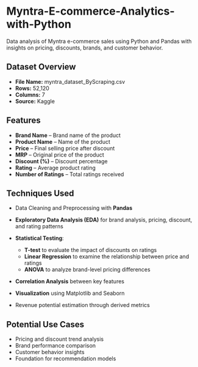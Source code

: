 # Myntra-E-commerce-Analytics-with-Python
Data analysis of Myntra e-commerce sales using Python and Pandas with insights on pricing, discounts, brands, and customer behavior.

## Dataset Overview

* **File Name:** myntra\_dataset\_ByScraping.csv
* **Rows:** 52,120
* **Columns:** 7
* **Source:** Kaggle

## Features

* **Brand Name** – Brand name of the product
* **Product Name** – Name of the product
* **Price** – Final selling price after discount
* **MRP** – Original price of the product
* **Discount (%)** – Discount percentage
* **Rating** – Average product rating
* **Number of Ratings** – Total ratings received

## Techniques Used

* Data Cleaning and Preprocessing with **Pandas**
* **Exploratory Data Analysis (EDA)** for brand analysis, pricing, discount, and rating patterns
* **Statistical Testing**:

  * **T-test** to evaluate the impact of discounts on ratings
  * **Linear Regression** to examine the relationship between price and ratings
  * **ANOVA** to analyze brand-level pricing differences
* **Correlation Analysis** between key features
* **Visualization** using Matplotlib and Seaborn
* Revenue potential estimation through derived metrics

## Potential Use Cases

* Pricing and discount trend analysis
* Brand performance comparison
* Customer behavior insights
* Foundation for recommendation models
